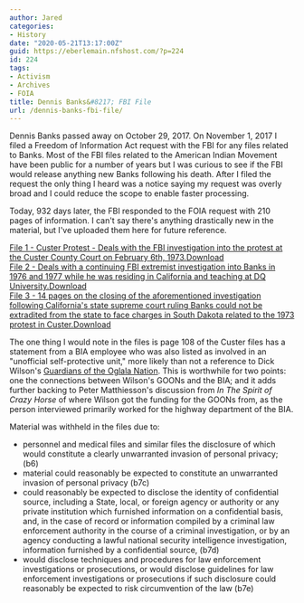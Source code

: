 ```yaml
---
author: Jared
categories:
- History
date: "2020-05-21T13:17:00Z"
guid: https://eberlemain.nfshost.com/?p=224
id: 224
tags:
- Activism
- Archives
- FOIA
title: Dennis Banks&#8217; FBI File
url: /dennis-banks-fbi-file/
---
```

<!-- wp:paragraph -->
<p>Dennis Banks passed away on October 29, 2017. On November 1, 2017 I filed a Freedom of Information Act request with the FBI for any files related to Banks. Most of the FBI files related to the American Indian Movement have been public for a number of years but I was curious to see if the FBI would release anything new Banks following his death. After I filed the request the only thing I heard was a notice saying my request was overly broad and I could reduce the scope to enable faster processing.</p>
<!-- /wp:paragraph -->

<!-- wp:paragraph -->
<p>Today, 932 days later, the FBI responded to the FOIA request with 210 pages of information. I can't say there's anything drastically new in the material, but I've uploaded them here for future reference.</p>
<!-- /wp:paragraph -->

<!-- wp:file {"id":227,"href":"http://eberlemain.nfshost.com/wp-content/uploads/2021/07/banks-custer-1.pdf"} -->
<div class="wp-block-file"><a href="http://eberlemain.nfshost.com/wp-content/uploads/2021/07/banks-custer-1.pdf">File 1 - Custer Protest - Deals with the FBI investigation into the protest at the Custer County Court on February 6th, 1973.</a><a href="http://eberlemain.nfshost.com/wp-content/uploads/2021/07/banks-custer-1.pdf" class="wp-block-file__button" download>Download</a></div>
<!-- /wp:file -->

<!-- wp:file {"id":114,"href":"http://eberlemain.nfshost.com/wp-content/uploads/2021/07/banks-investigation-1976-1977.pdf"} -->
<div class="wp-block-file"><a href="http://eberlemain.nfshost.com/wp-content/uploads/2021/07/banks-investigation-1976-1977.pdf">File 2 - Deals with a continuing FBI extremist investigation into Banks in 1976 and 1977 while he was residing in California and teaching at DQ University.</a><a href="http://eberlemain.nfshost.com/wp-content/uploads/2021/07/banks-investigation-1976-1977.pdf" class="wp-block-file__button" download>Download</a></div>
<!-- /wp:file -->

<!-- wp:file {"id":115,"href":"http://eberlemain.nfshost.com/wp-content/uploads/2021/07/banks-investigation-closed.pdf"} -->
<div class="wp-block-file"><a href="http://eberlemain.nfshost.com/wp-content/uploads/2021/07/banks-investigation-closed.pdf">File 3 - 14 pages on the closing of the aforementioned investigation following California's state supreme court ruling Banks could not be extradited from the state to face charges in South Dakota related to the 1973 protest in Custer.</a><a href="http://eberlemain.nfshost.com/wp-content/uploads/2021/07/banks-investigation-closed.pdf" class="wp-block-file__button" download>Download</a></div>
<!-- /wp:file -->

<!-- wp:paragraph -->
<p>The one thing I would note in the files is page 108 of the Custer files has a statement from a BIA employee who was also listed as involved in an "unofficial self-protective unit," more likely than not a reference to Dick Wilson's <a href="https://en.wikipedia.org/wiki/Guardians_of_the_Oglala_Nation">Guardians of the Oglala Nation</a>. This is worthwhile for two points: one the connections between Wilson's GOONs and the BIA; and it adds further backing to Peter Matthiesson's discussion from <em>In The Spirit of Crazy Horse</em> of where Wilson got the funding for the GOONs from, as the person interviewed primarily worked for the highway department of the BIA.</p>
<!-- /wp:paragraph -->

<!-- wp:paragraph -->
<p>Material was withheld in the files due to:</p>
<!-- /wp:paragraph -->

<!-- wp:list -->
<ul><li>personnel and medical files and similar files the disclosure of which would constitute a clearly unwarranted invasion of personal privacy; (b6)</li><li>material could reasonably be expected to constitute an unwarranted invasion of personal privacy (b7c)</li><li>could reasonably be expected to disclose the identity of confidential source, including a State, local, or foreign agency or authority or any private institution which furnished information on a confidential basis, and, in the case of record or information compiled by a criminal law enforcement authority in the course of a criminal investigation, or by an agency conducting a lawful national security intelligence investigation, information furnished by a confidential source, (b7d)</li><li>would disclose techniques and procedures for law enforcement investigations or prosecutions, or would disclose guidelines for law enforcement investigations or prosecutions if such disclosure could reasonably be expected to risk circumvention of the law (b7e)</li></ul>
<!-- /wp:list -->